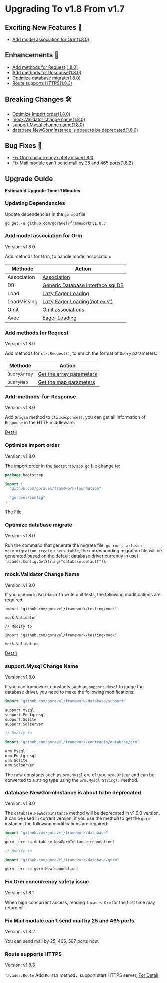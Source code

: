 # Upgrading To v1.8 From v1.7

## Exciting New Features 🎉

- [Add model association for Orm(1.8.0)](#add-model-association-for-orm)

## Enhancements 🚀

- [Add methods for Request(1.8.0)](#add-methods-for-request)
- [Add methods for Response(1.8.0)](#add-methods-for-response)
- [Optimize database migrate(1.8.0)](#optimize-database-migrate)
- [Route supports HTTPS(1.8.3)](#route-supports-https)

## Breaking Changes 🛠

- [Optimize import order(1.8.0)](#optimize-import-order)
- [mock.Validator change name(1.8.0)](#mock-validator-change-Name)
- [support.Mysql change name(1.8.0)](#support-mysql-change-name)
- [database.NewGormInstance is about to be deprecated(1.8.0)](#database-newgorminstance-is-about-to-be-deprecated)

## Bug Fixes 🐛

- [Fix Orm concurrency safety issue(1.8.1)](#fix-orm-concurrency-safety-issue)
- [Fix Mail module can't send mail by 25 and 465 ports(1.8.2)](#fix-mail-module-can-t-send-mail-by-25-and-465-ports)

## Upgrade Guide

**Estimated Upgrade Time: 1 Minutes**

### Updating Dependencies

Update dependencies in the `go.mod` file:

```
go get -u github.com/goravel/framework@v1.8.3
```

### Add model association for Orm

Version: v1.8.0

Add methods for Orm, to handle model association:

| Méthode     | Action                                                                                                  |
| ----------- | ------------------------------------------------------------------------------------------------------- |
| Association | [Association](../orm/relationships#querying-associations)                                               |
| DB          | [Generic Database Interface sql.DB](../orm/quickstart#generic-database-interface-sqldb) |
| Load        | [Lazy Eager Loading](../orm/relationships#lazy-eager-loading)                                           |
| LoadMissing | [Lazy Eager Loading(not exist)](../orm/relationships#lazy-eager-loading)             |
| Omit        | [Omit associations](../orm/relationships#create-or-update-associations)                                 |
| Avec        | [Eager Loading](../orm/relationships#Eager-Loading)                                                     |

### Add methods for Request

Version: v1.8.0

Add methods for `ctx.Request()`, to enrich the format of `Query` parameters:

| Méthode      | Action                                                                               |
| ------------ | ------------------------------------------------------------------------------------ |
| `QueryArray` | [Get the array parameters](../basic/requests#Retrieving-Input-From-The-Query-String) |
| `QueryMap`   | [Get the map parameters](../basic/requests#Retrieving-Input-From-The-Query-String)   |

### Add-methods-for-Response

Version: v1.8.0

Add `Origin` method to `ctx.Response()`, you can get all information of `Response` in the HTTP middleware.

[Detail](../basic/responses#Get-Response)

### Optimize import order

Version: v1.8.0

The import order in the `bootstrap/app.go` file change to:

```go
package bootstrap

import (
  "github.com/goravel/framework/foundation"

  "goravel/config"
)
```

[The File](https://github.com/goravel/goravel/blob/v1.8.0/bootstrap/app.go)

### Optimize database migrate

Version: v1.8.0

Run the command that generate the migrate file: `go run . artisan make:migration create_users_table`, the corresponding
migration file will be generated based on the default database driver currently in use(
`facades.Config.GetString("database.default")`).

### mock.Validator Change Name

Version: v1.8.0

If you use `mock.Validator` to write unit tests, the following modifications are required:

```
import "github.com/goravel/framework/testing/mock"

mock.Validator

// Modify to

import "github.com/goravel/framework/testing/mock"

mock.Validation
```

[Detail](../testing/mocks)

### support.Mysql Change Name

Version: v1.8.0

If you use framework constants such as `support.Mysql` to judge the database driver, you need to make the following
modifications:

```go
import "github.com/goravel/framework/database/support"

support.Mysql
support.Postgresql
support.Sqlite
support.Sqlserver

// Modify to

import "github.com/goravel/framework/contracts/database/orm"

orm.Mysql
orm.Postgresql
orm.Sqlite
orm.Sqlserver
```

The new constants such as `orm.Mysql` are of type `orm.Driver` and can be converted to a string type using the
`orm.Mysql.String()` method.

### database.NewGormInstance is about to be deprecated

Version: v1.8.0

The `database.NewGormInstance` method will be deprecated in v1.9.0 version, it can be used in current version, if you
use the method to get the `gorm` instance, the following modifications are required:

```go
import "github.com/goravel/framework/database"

gorm, err := database.NewGormInstance(connection)

// Modify to

import "github.com/goravel/framework/database/gorm"

gorm, err := gorm.New(connection)
```

### Fix Orm concurrency safety issue

Version: v1.8.1

When high concurrent access, reading `facades.Orm` for the first time may return nil.

### Fix Mail module can't send mail by 25 and 465 ports

Version: v1.8.2

You can send mail by 25, 465, 587 ports now.

### Route supports HTTPS

Version: v1.8.3

`facades.Route` Add `RunTLS` method，support start HTTPS
server, [For Detail](../basic/routing#start-https-server).
